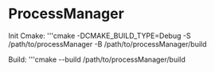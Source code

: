 # ProcessManager

Init Cmake:
'''cmake -DCMAKE_BUILD_TYPE=Debug -S /path/to/processManager -B /path/to/processManager/build

Build:
'''cmake --build /path/to/processManager/build